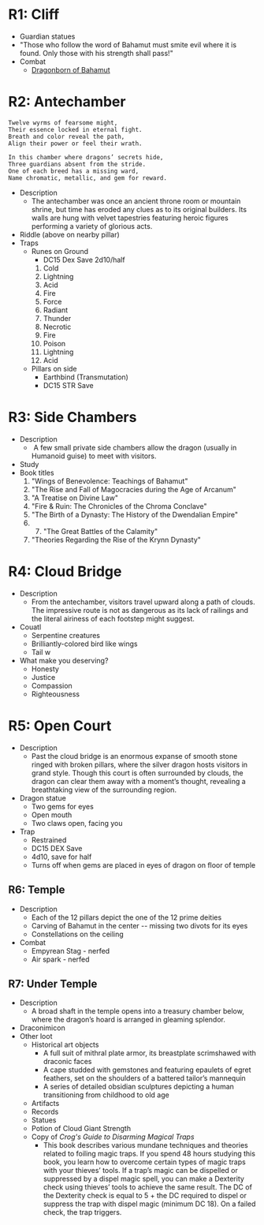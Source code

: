 # R1: Cliff

* Guardian statues
* "Those who follow the word of Bahamut must smite evil where it is found. Only those with his strength shall pass!"
* Combat
	* [Dragonborn of Bahamut](https://www.dndbeyond.com/monsters/2059728-dragonborn-of-bahamut)

# R2: Antechamber

```
Twelve wyrms of fearsome might,  
Their essence locked in eternal fight.  
Breath and color reveal the path,
Align their power or feel their wrath.
```

```
In this chamber where dragons’ secrets hide,
Three guardians absent from the stride.
One of each breed has a missing ward,
Name chromatic, metallic, and gem for reward.
```

* Description
	* The antechamber was once an ancient throne room or mountain shrine, but time has eroded any clues as to its original builders. Its walls are hung with velvet tapestries featuring heroic figures performing a variety of glorious acts.
* Riddle (above on nearby pillar)
* Traps
	* Runes on Ground
		* DC15 Dex Save 2d10/half
		1. Cold
		2. Lightning
		3. Acid
		4. Fire
		5. Force
		6. Radiant
		7. Thunder
		8. Necrotic
		9. Fire
		10. Poison
		11. Lightning
		12. Acid
	* Pillars on side
		* Earthbind (Transmutation)
		* DC15 STR Save
	
# R3: Side Chambers

* Description
	*  A few small private side chambers allow the dragon (usually in Humanoid guise) to meet with visitors.
* Study
* Book titles
	1. "Wings of Benevolence: Teachings of Bahamut"
	2. "The Rise and Fall of Magocracies during the Age of Arcanum"
	3. "A Treatise on Divine Law"
	4. "Fire & Ruin: The Chronicles of the Chroma Conclave"
	5. "The Birth of a Dynasty: The History of the Dwendalian Empire"
	6. 	7. "The Great Battles of the Calamity"
	7. "Theories Regarding the Rise of the Krynn Dynasty"


# R4: Cloud Bridge

* Description
	* From the antechamber, visitors travel upward along a path of clouds. The impressive route is not as dangerous as its lack of railings and the literal airiness of each footstep might suggest.
* Couatl
	* Serpentine creatures
	* Brilliantly-colored bird like wings
	* Tail w
* What make you deserving?
	* Honesty
	* Justice
	* Compassion
	* Righteousness

# R5: Open Court

* Description
	* Past the cloud bridge is an enormous expanse of smooth stone ringed with broken pillars, where the silver dragon hosts visitors in grand style. Though this court is often surrounded by clouds, the dragon can clear them away with a moment’s thought, revealing a breathtaking view of the surrounding region.
* Dragon statue
	* Two gems for eyes
	* Open mouth
	* Two claws open, facing you
* Trap
	* Restrained
	* DC15 DEX Save
	* 4d10, save for half
	* Turns off when gems are placed in eyes of dragon on floor of temple

## R6: Temple

* Description
	* Each of the 12 pillars depict the one of the 12 prime deities
	* Carving of Bahamut in the center -- missing two divots for its eyes
	* Constellations on the ceiling
* Combat
	* Empyrean Stag - nerfed
	* Air spark - nerfed

## R7: Under Temple

* Description
	* A broad shaft in the temple opens into a treasury chamber below, where the dragon’s hoard is arranged in gleaming splendor.
* Draconimicon
* Other loot
	* Historical art objects
		* A full suit of mithral plate armor, its breastplate scrimshawed with draconic faces
		* A cape studded with gemstones and featuring epaulets of egret feathers, set on the shoulders of a battered tailor’s mannequin
		* A series of detailed obsidian sculptures depicting a human transitioning from childhood to old age
	* Artifacts
	* Records
	* Statues
	* Potion of Cloud Giant Strength
	* Copy of *Crog's Guide to Disarming Magical Traps*
		* This book describes various mundane techniques and theories related to foiling magic traps. If you spend 48 hours studying this book, you learn how to overcome certain types of magic traps with your thieves’ tools. If a trap’s magic can be dispelled or suppressed by a dispel magic spell, you can make a Dexterity check using thieves’ tools to achieve the same result. The DC of the Dexterity check is equal to 5 + the DC required to dispel or suppress the trap with dispel magic (minimum DC 18). On a failed check, the trap triggers.